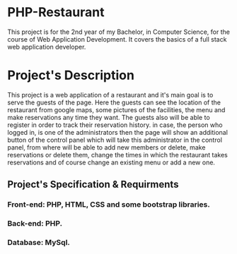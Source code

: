 # PHP-Restaurant

This project is for the 2nd year of my Bachelor, in Computer Science, for the course of Web Application Development.
It covers the basics of a full stack web application developer.

# Project's Description

This project is a web application of a restaurant and it's main goal is to serve the guests of the page. Here the guests can see the location of the restaurant from google maps, some pictures of the facilities, the menu and make reservations any time they want. The guests also will be able to register in order to track their reservation history.
in case, the person who logged in, is one of the administrators then the page will show an additional button of the control panel which will take this administrator in the control panel, from where will be able to add new members or delete, make reservations or delete them, change the times in which the restaurant takes reservations and of course change an existing menu or add a new one.

## Project's Specification & Requirments

### Front-end: PHP, HTML, CSS and some bootstrap libraries.

### Back-end: PHP.

### Database: MySql.
